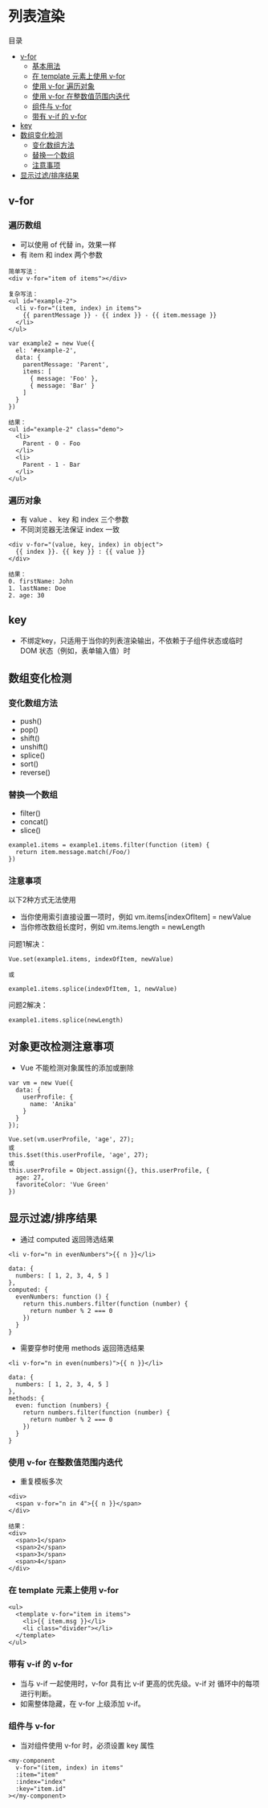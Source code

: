 # 列表渲染

目录

- [v-for](#v-for)
    - [基本用法](#基本用法)
    - [在 template 元素上使用 v-for](#在-template-元素上使用-v-for)
    - [使用 v-for 遍历对象](#使用-v-for-遍历对象)
    - [使用 v-for 在整数值范围内迭代](#使用-v-for-在整数值范围内迭代)
    - [组件与 v-for](#组件与-v-for)
    - [带有 v-if 的 v-for](#带有-v-if-的-v-for)
- [key](#key)
- [数组变化检测](#数组变化检测)
    - [变化数组方法](#变化数组方法)
    - [替换一个数组](#替换一个数组)
    - [注意事项](#注意事项)
- [显示过滤/排序结果](#显示过滤排序结果)

## v-for

### 遍历数组

- 可以使用 of 代替 in，效果一样
- 有 item 和 index 两个参数

```
简单写法：
<div v-for="item of items"></div>

复杂写法：
<ul id="example-2">
  <li v-for="(item, index) in items">
    {{ parentMessage }} - {{ index }} - {{ item.message }}
  </li>
</ul>

var example2 = new Vue({
  el: '#example-2',
  data: {
    parentMessage: 'Parent',
    items: [
      { message: 'Foo' },
      { message: 'Bar' }
    ]
  }
})

结果：
<ul id="example-2" class="demo">
  <li>
    Parent - 0 - Foo
  </li>
  <li>
    Parent - 1 - Bar
  </li>
</ul>
```

### 遍历对象

- 有 value 、 key 和 index 三个参数
- 不同浏览器无法保证 index 一致

```
<div v-for="(value, key, index) in object">
  {{ index }}. {{ key }} : {{ value }}
</div>

结果：
0. firstName: John
1. lastName: Doe
2. age: 30
```

## key

- 不绑定key，只适用于当你的列表渲染输出，不依赖于子组件状态或临时 DOM 状态（例如，表单输入值）时

## 数组变化检测

### 变化数组方法

- push()
- pop()
- shift()
- unshift()
- splice()
- sort()
- reverse()

### 替换一个数组

- filter()
- concat()
- slice()

```
example1.items = example1.items.filter(function (item) {
  return item.message.match(/Foo/)
})
```

### 注意事项

以下2种方式无法使用

- 当你使用索引直接设置一项时，例如 vm.items[indexOfItem] = newValue
- 当你修改数组长度时，例如 vm.items.length = newLength

问题1解决：

```
Vue.set(example1.items, indexOfItem, newValue)

或

example1.items.splice(indexOfItem, 1, newValue)
```

问题2解决：

```
example1.items.splice(newLength)
```

## 对象更改检测注意事项

- Vue 不能检测对象属性的添加或删除

```
var vm = new Vue({
  data: {
    userProfile: {
      name: 'Anika'
    }
  }
});

Vue.set(vm.userProfile, 'age', 27);
或
this.$set(this.userProfile, 'age', 27);
或
this.userProfile = Object.assign({}, this.userProfile, {
  age: 27,
  favoriteColor: 'Vue Green'
})
```

## 显示过滤/排序结果

- 通过 computed 返回筛选结果

```
<li v-for="n in evenNumbers">{{ n }}</li>

data: {
  numbers: [ 1, 2, 3, 4, 5 ]
},
computed: {
  evenNumbers: function () {
    return this.numbers.filter(function (number) {
      return number % 2 === 0
    })
  }
}
```

- 需要穿参时使用 methods 返回筛选结果

```
<li v-for="n in even(numbers)">{{ n }}</li>

data: {
  numbers: [ 1, 2, 3, 4, 5 ]
},
methods: {
  even: function (numbers) {
    return numbers.filter(function (number) {
      return number % 2 === 0
    })
  }
}
```

### 使用 v-for 在整数值范围内迭代

- 重复模板多次

```
<div>
  <span v-for="n in 4">{{ n }}</span>
</div>

结果：
<div>
  <span>1</span>
  <span>2</span>
  <span>3</span>
  <span>4</span>
</div>
```

### 在 template 元素上使用 v-for

```
<ul>
  <template v-for="item in items">
    <li>{{ item.msg }}</li>
    <li class="divider"></li>
  </template>
</ul>
```

### 带有 v-if 的 v-for

- 当与 v-if 一起使用时，v-for 具有比 v-if 更高的优先级。v-if 对 循环中的每项进行判断。
- 如需整体隐藏，在 v-for 上级添加 v-if。

### 组件与 v-for

- 当对组件使用 v-for 时，必须设置 key 属性

```
<my-component
  v-for="(item, index) in items"
  :item="item"
  :index="index"
  :key="item.id"
></my-component>
```
